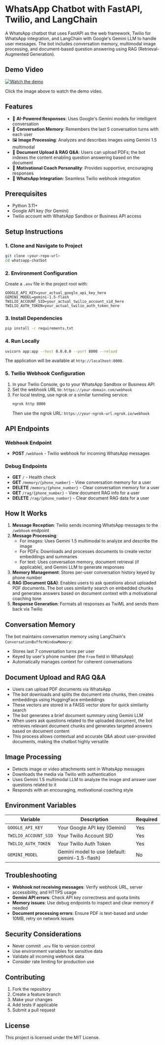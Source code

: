 # WhatsApp Chatbot with FastAPI, Twilio, and LangChain

A WhatsApp chatbot that uses FastAPI as the web framework, Twilio for WhatsApp integration, and LangChain with Google's Gemini LLM to handle user messages. The bot includes conversation memory, multimodal image processing, and document-based question answering using RAG (Retrieval-Augmented Generation).

## Demo Video

[![Watch the demo](https://img.youtube.com/vi/YOUTUBE_VIDEO_ID/0.jpg)](https://www.youtube.com/watch?v=YOUTUBE_VIDEO_ID)

Click the image above to watch the demo video.

## Features

- 🤖 **AI-Powered Responses**: Uses Google's Gemini models for intelligent conversation  
- 💬 **Conversation Memory**: Remembers the last 5 conversation turns with each user  
- 🖼️ **Image Processing**: Analyzes and describes images using Gemini 1.5 multimodal  
- 📄 **Document Upload & RAG Q&A**: Users can upload PDFs; the bot indexes the content enabling question answering based on the document  
- 🎯 **Motivational Coach Personality**: Provides supportive, encouraging responses  
- 📱 **WhatsApp Integration**: Seamless Twilio webhook integration  

## Prerequisites

- Python 3.11+  
- Google API key (for Gemini)  
- Twilio account with WhatsApp Sandbox or Business API access  

## Setup Instructions

### 1. Clone and Navigate to Project

```bash
git clone <your-repo-url>
cd whatsapp-chatbot
```

### 2. Environment Configuration

Create a `.env` file in the project root with:

```env
GOOGLE_API_KEY=your_actual_google_api_key_here
GEMINI_MODEL=gemini-1.5-flash
TWILIO_ACCOUNT_SID=your_actual_twilio_account_sid_here
TWILIO_AUTH_TOKEN=your_actual_twilio_auth_token_here
```

### 3. Install Dependencies

```bash
pip install -r requirements.txt
```

### 4. Run Locally

```bash
uvicorn app:app --host 0.0.0.0 --port 8000 --reload
```

The application will be available at `http://localhost:8000`.

### 5. Twilio Webhook Configuration

1. In your Twilio Console, go to your WhatsApp Sandbox or Business API  
2. Set the webhook URL to: `https://your-domain.com/webhook`  
3. For local testing, use ngrok or a similar tunneling service:  
   ```bash
   ngrok http 8000
   ```
   Then use the ngrok URL: `https://your-ngrok-url.ngrok.io/webhook`

## API Endpoints

### Webhook Endpoint

- **POST** `/webhook` - Twilio webhook for incoming WhatsApp messages  

### Debug Endpoints

- **GET** `/` - Health check  
- **GET** `/memory/{phone_number}` - View conversation memory for a user  
- **DELETE** `/memory/{phone_number}` - Clear conversation memory for a user  
- **GET** `/rag/{phone_number}` - View document RAG info for a user  
- **DELETE** `/rag/{phone_number}` - Clear document RAG data for a user  

## How It Works

1. **Message Reception**: Twilio sends incoming WhatsApp messages to the `/webhook` endpoint  
2. **Message Processing**:  
   - For images: Uses Gemini 1.5 multimodal to analyze and describe the image  
   - For PDFs: Downloads and processes documents to create vector embeddings and summaries  
   - For text: Uses conversation memory, document retrieval (if applicable), and Gemini LLM to generate responses  
3. **Memory Management**: Stores per-user conversation history keyed by phone number  
4. **RAG (Document Q&A)**: Enables users to ask questions about uploaded PDF documents. The bot uses similarity search on embedded chunks and generates answers based on document context with a motivational coaching tone  
5. **Response Generation**: Formats all responses as TwiML and sends them back via Twilio  

## Conversation Memory

The bot maintains conversation memory using LangChain's `ConversationBufferWindowMemory`:  

- Stores last 7 conversation turns per user  
- Keyed by user's phone number (the `From` field in WhatsApp)  
- Automatically manages context for coherent conversations  

## Document Upload and RAG Q&A

- Users can upload PDF documents via WhatsApp  
- The bot downloads and splits the document into chunks, then creates embeddings using HuggingFace embeddings  
- These vectors are stored in a FAISS vector store for quick similarity search  
- The bot generates a brief document summary using Gemini LLM  
- When users ask questions related to the uploaded document, the bot retrieves relevant document chunks and generates targeted answers based on document content  
- This process allows contextual and accurate Q&A about user-provided documents, making the chatbot highly versatile  

## Image Processing

- Detects image or video attachments sent in WhatsApp messages  
- Downloads the media via Twilio with authentication  
- Uses Gemini 1.5 multimodal LLM to analyze the image and answer user questions related to it  
- Responds with an encouraging, motivational coaching style  

## Environment Variables

| Variable | Description | Required |
|----------|-------------|----------|
| `GOOGLE_API_KEY` | Your Google API key (Gemini) | Yes |
| `TWILIO_ACCOUNT_SID` | Your Twilio Account SID | Yes |
| `TWILIO_AUTH_TOKEN` | Your Twilio Auth Token | Yes |
| `GEMINI_MODEL` | Gemini model to use (default: gemini-1.5-flash) | No |

## Troubleshooting

- **Webhook not receiving messages**: Verify webhook URL, server accessibility, and HTTPS usage  
- **Gemini API errors**: Check API key correctness and quota limits  
- **Memory issues**: Use debug endpoints to inspect and clear memory if needed  
- **Document processing errors**: Ensure PDF is text-based and under 10MB, retry on network issues  

## Security Considerations

- Never commit `.env` file to version control  
- Use environment variables for sensitive data  
- Validate all incoming webhook data  
- Consider rate limiting for production use  

## Contributing

1. Fork the repository  
2. Create a feature branch  
3. Make your changes  
4. Add tests if applicable  
5. Submit a pull request  

## License

This project is licensed under the MIT License.